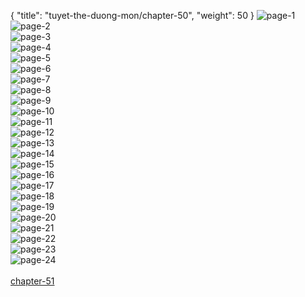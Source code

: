 { "title": "tuyet-the-duong-mon/chapter-50", "weight": 50 }
<img src="tuyet-the-duong-mon_0050_01-3dca12c1f421dd4a45420157ad8a53d7.webp" alt="page-1" origin="http://4.bp.blogspot.com/-oNF4YCZgihk/VfP27wQa3PI/AAAAAAAAkVM/pWe2eKX0Q_8/s0/49-1.jpg"><br/>
<img src="tuyet-the-duong-mon_0050_02-cebcebf7a59b7342e34fe0eb9226ea37.webp" alt="page-2" origin="http://2.bp.blogspot.com/-sZXR10gbeig/VfP3BOZrCcI/AAAAAAAAkWc/qXg_7gNcY9s/s0/49-2.jpg"><br/>
<img src="tuyet-the-duong-mon_0050_03-d9dee642d9c04c1b8ad63c90434cbb07.webp" alt="page-3" origin="http://1.bp.blogspot.com/-3TD5TnY6vdU/VfP3E1-aOjI/AAAAAAAAkXM/RgXnQvFeoKk/s0/49-3.jpg"><br/>
<img src="tuyet-the-duong-mon_0050_04-d1cb917a15f8c8129a556968667fc5a0.webp" alt="page-4" origin="http://4.bp.blogspot.com/-5ZjME_Di3UE/VfP3FPu3EYI/AAAAAAAAkXQ/N5GJmL0rd88/s0/49-4.jpg"><br/>
<img src="tuyet-the-duong-mon_0050_05-1f93b29e7e52f1ea026097c5e98b3012.webp" alt="page-5" origin="http://1.bp.blogspot.com/-Dbe7sygwQMg/VfP3GsJ7bGI/AAAAAAAAkXk/0gdi93jCwuM/s0/49-5.jpg"><br/>
<img src="tuyet-the-duong-mon_0050_06-c399bde828c0090b571c28c25791204e.webp" alt="page-6" origin="http://1.bp.blogspot.com/-0J3Fj9EAAGA/VfP3Gx-uIcI/AAAAAAAAkXo/Ymh-uCiGvu0/s0/49-6.jpg"><br/>
<img src="tuyet-the-duong-mon_0050_07-10715ae7df5be331ffb59f5a1f56ed54.webp" alt="page-7" origin="http://1.bp.blogspot.com/-SACja5qgTlA/VfP3G_boY0I/AAAAAAAAkXs/oByupZp-q5E/s0/49-7.jpg"><br/>
<img src="tuyet-the-duong-mon_0050_08-d1f090f86e042e2f4efa9fd61eba955a.webp" alt="page-8" origin="http://1.bp.blogspot.com/-Qx8qPZgkL8Y/VfP3IMf1MPI/AAAAAAAAkYA/XzgC1UG06dQ/s0/49-8.jpg"><br/>
<img src="tuyet-the-duong-mon_0050_09-5b5a0a4946b312ae7c7eb84db95efd1c.webp" alt="page-9" origin="http://3.bp.blogspot.com/-R59imzpYypA/VfP3IennjUI/AAAAAAAAkYE/AjmzDKualhs/s0/49-9.jpg"><br/>
<img src="tuyet-the-duong-mon_0050_10-f2ca8c0e632af3ca4afce237110b30eb.webp" alt="page-10" origin="http://1.bp.blogspot.com/-2qKH0awyX2A/VfP27twaYoI/AAAAAAAAkVE/RwsFGY5C7v4/s0/49-10.jpg"><br/>
<img src="tuyet-the-duong-mon_0050_11-21869c96c1e45785320337ecbb37cd67.webp" alt="page-11" origin="http://4.bp.blogspot.com/-x3P7NXjlWrQ/VfP29N4Vf5I/AAAAAAAAkVc/mxLNcecj9ZY/s0/49-11.jpg"><br/>
<img src="tuyet-the-duong-mon_0050_12-acaef16e2a9fa97896dbd8a47aa07d73.webp" alt="page-12" origin="http://1.bp.blogspot.com/-rW17ufjWdVw/VfP29VFVciI/AAAAAAAAkVg/CMa4nxjuQmU/s0/49-12.jpg"><br/>
<img src="tuyet-the-duong-mon_0050_13-5695b9ccecd1b6db8cf393d01fcbc680.webp" alt="page-13" origin="http://3.bp.blogspot.com/-plBoR7X770Y/VfP29hOCbfI/AAAAAAAAkVk/xB8wPXhd2IU/s0/49-13.jpg"><br/>
<img src="tuyet-the-duong-mon_0050_14-339599ac021de979eca7dfbfc7801e4f.webp" alt="page-14" origin="http://4.bp.blogspot.com/-1EPTf9X2VPM/VfP2-WEr05I/AAAAAAAAkV0/1nCt82VS-ac/s0/49-14.jpg"><br/>
<img src="tuyet-the-duong-mon_0050_15-36ae5343ebf32e9915b46e38065b0aa3.webp" alt="page-15" origin="http://4.bp.blogspot.com/-StD69SJra5g/VfP2_JVierI/AAAAAAAAkV8/x1ZKBXe080w/s0/49-15.jpg"><br/>
<img src="tuyet-the-duong-mon_0050_16-d3eaba39f34e518f8301e4b6a484b7ba.webp" alt="page-16" origin="http://3.bp.blogspot.com/-6MclpypxRL8/VfP2_ONkt6I/AAAAAAAAkWA/VCxRV3X9IzA/s0/49-16.jpg"><br/>
<img src="tuyet-the-duong-mon_0050_17-f7d6178fb80758bc6df17aba82a558ec.webp" alt="page-17" origin="http://2.bp.blogspot.com/-z9Q-vq5Fi5I/VfP2_gOJG6I/AAAAAAAAkWE/e1pLxF_T9HM/s0/49-17.jpg"><br/>
<img src="tuyet-the-duong-mon_0050_18-377117e98580c9b71668000e9fc06632.webp" alt="page-18" origin="http://1.bp.blogspot.com/-QIJmqBx_k6Q/VfP3Av2pqnI/AAAAAAAAkWU/fm8Q0A6d_jY/s0/49-18.jpg"><br/>
<img src="tuyet-the-duong-mon_0050_19-27d0d4fc5e9910eb058396159f42008b.webp" alt="page-19" origin="http://1.bp.blogspot.com/-Dv3qSratGPk/VfP3BEcFfKI/AAAAAAAAkWY/c4JskrW4Y4Q/s0/49-19.jpg"><br/>
<img src="tuyet-the-duong-mon_0050_20-3d7a8810a30246ee7e0732f19ed74b7f.webp" alt="page-20" origin="http://4.bp.blogspot.com/-jlaglCzayv0/VfP3BwzfTJI/AAAAAAAAkWs/9PcQLv7UJhA/s0/49-20.jpg"><br/>
<img src="tuyet-the-duong-mon_0050_21-b7d3d48d7c9acc515cde7b4d9e5403a0.webp" alt="page-21" origin="http://4.bp.blogspot.com/-O3Ha125byGE/VfP3C1Y3_EI/AAAAAAAAkW0/nTmoihJZP8o/s0/49-21.jpg"><br/>
<img src="tuyet-the-duong-mon_0050_22-b6e472457e8dd72b8e2ac1ecb04da488.webp" alt="page-22" origin="http://1.bp.blogspot.com/-2meera9_Mi0/VfP3C7CBnPI/AAAAAAAAkW4/ceg03NZHnbk/s0/49-22.jpg"><br/>
<img src="tuyet-the-duong-mon_0050_23-4ee89de8fd9af3c7f7cb8035b62d8ba9.webp" alt="page-23" origin="http://2.bp.blogspot.com/-lvD7vlppjwM/VfP3DIkRs7I/AAAAAAAAkW8/tGkbUtBK8vU/s0/49-23.jpg"><br/>
<img src="tuyet-the-duong-mon_0050_24-bc56858b44a64532000d2c51fd2b791d.webp" alt="page-24" origin="http://2.bp.blogspot.com/-97lNak-1Vbk/VfP3FPPr1QI/AAAAAAAAkXU/fMhqOpvnsag/s0/49-24.jpg"><br/>
<br/><a class="nextchap" href="/tuyet-the-duong-mon/chapter-51">chapter-51</a>
